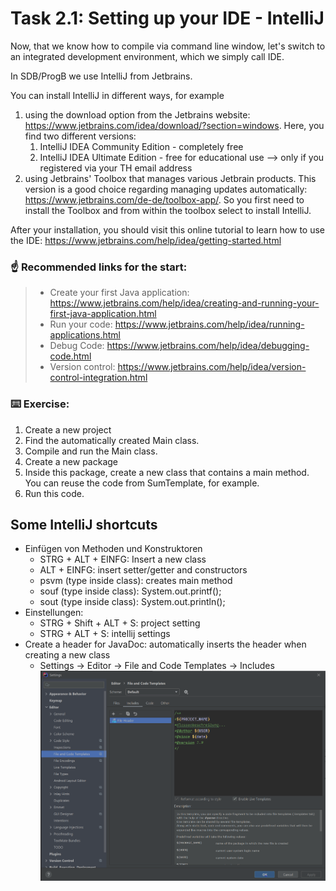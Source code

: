 # Task 2.1: Setting up your IDE - IntelliJ

Now, that we know how to compile via command line window, let's switch to an integrated development environment,
which we simply call IDE.

In SDB/ProgB we use IntelliJ from Jetbrains.

You can install IntelliJ in different ways, for example

1. using the download option from the Jetbrains website: https://www.jetbrains.com/idea/download/?section=windows. Here,
   you find two different versions:
    1. IntelliJ IDEA Community Edition - completely free
    2. IntelliJ IDEA Ultimate Edition - free for educational use --> only if you registered via your TH email address
2. using Jetbrains' Toolbox that manages various Jetbrain products. This version is a good choice regarding managing
   updates automatically: https://www.jetbrains.com/de-de/toolbox-app/. So you first need to install the Toolbox and
   from within the toolbox select to install IntelliJ.

After your installation, you should visit this online tutorial to learn how to use the
IDE: https://www.jetbrains.com/help/idea/getting-started.html

### :point_up: Recommended links for the start:

> - Create your first Java
    application: https://www.jetbrains.com/help/idea/creating-and-running-your-first-java-application.html
> - Run your code: https://www.jetbrains.com/help/idea/running-applications.html
> - Debug Code: https://www.jetbrains.com/help/idea/debugging-code.html
> - Version control: https://www.jetbrains.com/help/idea/version-control-integration.html

### :keyboard: Exercise:

1. Create a new project
2. Find the automatically created Main class.
3. Compile and run the Main class.
4. Create a new package
5. Inside this package, create a new class that contains a main method. You can reuse the code from SumTemplate, for
   example.
6. Run this code.

## Some IntelliJ shortcuts

- Einfügen von Methoden und Konstruktoren
    - STRG + ALT + EINFG: Insert a new class
    - ALT + EINFG: insert setter/getter and constructors
    - psvm (type inside class): creates main method
    - souf (type inside class): System.out.printf();
    - sout (type inside class): System.out.println();
- Einstellungen:
    - STRG + Shift + ALT + S: project setting
    - STRG + ALT + S: intellij settings
- Create a header for JavaDoc: automatically inserts the header when creating a new class
    - Settings -> Editor -> File and Code Templates -> Includes
      ![img.png](assets/img.png)
